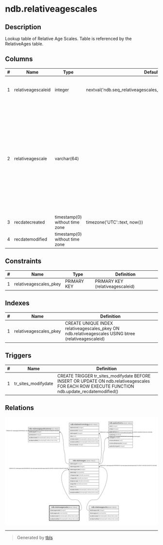 # ndb.relativeagescales

## Description

Lookup table of Relative Age Scales. Table is referenced by the RelativeAges table.

## Columns

| # | Name               | Type                           | Default                                                           | Nullable | Children                                | Parents | Comment                                                                                                                                                                                                                                                           |
| - | ------------------ | ------------------------------ | ----------------------------------------------------------------- | -------- | --------------------------------------- | ------- | ----------------------------------------------------------------------------------------------------------------------------------------------------------------------------------------------------------------------------------------------------------------- |
| 1 | relativeagescaleid | integer                        | nextval('ndb.seq_relativeagescales_relativeagescaleid'::regclass) | false    | [ndb.relativeages](ndb.relativeages.md) |         | An arbitrary Relative Age Scale identification number.                                                                                                                                                                                                            |
| 2 | relativeagescale   | varchar(64)                    |                                                                   | false    |                                         |         | Relative Age Scale. The table stores the following Relative Age Scales:<br>Archaeological time scale<br>Geologic time scale<br>Geomagnetic polarity time scale<br>Marine isotope stages<br>North American land mammal ages<br>Quaternary event classification<br> |
| 3 | recdatecreated     | timestamp(0) without time zone | timezone('UTC'::text, now())                                      | false    |                                         |         |                                                                                                                                                                                                                                                                   |
| 4 | recdatemodified    | timestamp(0) without time zone |                                                                   | false    |                                         |         |                                                                                                                                                                                                                                                                   |

## Constraints

| # | Name                   | Type        | Definition                       |
| - | ---------------------- | ----------- | -------------------------------- |
| 1 | relativeagescales_pkey | PRIMARY KEY | PRIMARY KEY (relativeagescaleid) |

## Indexes

| # | Name                   | Definition                                                                                           |
| - | ---------------------- | ---------------------------------------------------------------------------------------------------- |
| 1 | relativeagescales_pkey | CREATE UNIQUE INDEX relativeagescales_pkey ON ndb.relativeagescales USING btree (relativeagescaleid) |

## Triggers

| # | Name                | Definition                                                                                                                                     |
| - | ------------------- | ---------------------------------------------------------------------------------------------------------------------------------------------- |
| 1 | tr_sites_modifydate | CREATE TRIGGER tr_sites_modifydate BEFORE INSERT OR UPDATE ON ndb.relativeagescales FOR EACH ROW EXECUTE FUNCTION ndb.update_recdatemodified() |

## Relations

![er](ndb.relativeagescales.svg)

---

> Generated by [tbls](https://github.com/k1LoW/tbls)